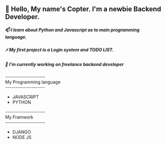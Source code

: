 
## 👋 Hello, My name's Copter. I'm a newbie Backend Developer. 
##### 📫 I learn about Python  and Javascript as to main programming language. 
##### ⚡ My first project is a Login system and TODO LIST.
##### 🔭 I’m currently working on freelance backend developer

  <dt>--------------------</dt>
  <dt>My Programming language</dt>
  <dt>--------------------</dt>
  
 * JAVASCRIPT
 * PYTHON
  
  <dt>--------------------</dt>
  <dt>My Framwork</dt>
  <dt>--------------------</dt>
  
* DJANGO
* NODE JS



<!--
**CopKH/CopKH** is a ✨ _special_ ✨ repository because its `README.md` (this file) appears on your GitHub profile.

Here are some ideas to get you started:

- 🔭 I’m currently working on ...
- 🌱 I’m currently learning ...
- 👯 I’m looking to collaborate on ...
- 🤔 I’m looking for help with ...
- 💬 Ask me about ...
- 📫 How to reach me: ...
- 😄 Pronouns: ...
- ⚡ Fun fact: ...
-->
